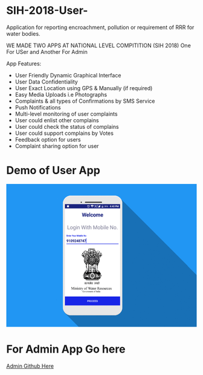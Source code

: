 # SIH-2018-User-
Application for reporting encroachment, pollution or requirement of RRR for water bodies. 

WE MADE TWO APPS AT NATIONAL LEVEL COMPITITION (SIH 2018)
One For USer and Another For Admin 


App Features: 
* User Friendly Dynamic Graphical Interface 
* User Data Confidentiality 
* User Exact Location using GPS & Manually (if required) 
* Easy Media Uploads i.e Photographs 
* Complaints & all types of Confirmations by SMS Service 
* Push Notifications 
* Multi-level monitoring of user complaints 
* User could enlist other complains 
* User could check the status of complains 
* User could support complains by Votes 
* Feedback option for users 
* Complaint sharing option for user 
# Demo of User App 
  <img src="https://github.com/happysingh23828/SIH-2018-User-/blob/master/screenshot/userapp.gif"></br>
# For Admin App Go here
<a href="https://github.com/happysingh23828/SIH-2018-Admins-">Admin Github Here</a>
  
